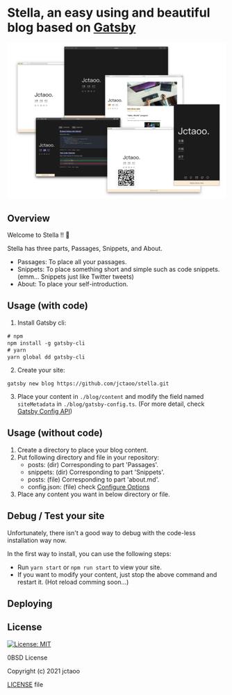 # Stella, an easy using and beautiful blog based on [Gatsby](https://github.com/gatsbyjs/gatsby)
![preview](./static/preview.png)

## Overview

Welcome to Stella !! 🎉

Stella has three parts, Passages, Snippets, and About.
- Passages: To place all your passages.
- Snippets: To place something short and simple such as code snippets. (emm... Snippets just like Twitter tweets)
- About: To place your self-introduction.

## Usage (with code)

1. Install Gatsby cli:
```shell
# npm
npm install -g gatsby-cli
# yarn
yarn global dd gatsby-cli
```
2. Create your site:
```shell
gatsby new blog https://github.com/jctaoo/stella.git
```
3. Place your content in `./blog/content` and modify the field named `siteMetadata` in `./blog/gatsby-config.ts`. (For more detail, check [Gatsby Config API](https://www.gatsbyjs.com/docs/reference/config-files/gatsby-config/))

## Usage (without code)

1. Create a directory to place your blog content.
2. Put following directory and file in your repository:
   - posts: (dir) Corresponding to part 'Passages'.
   - snippets: (dir) Corresponding to part 'Snippets'.
   - posts: (file) Corresponding to part 'about.md'.
   - config.json: (file) check [Configure Options](./Configure%20Options.md)
3. Place any content you want in below directory or file.

## Debug / Test your site

Unfortunately, there isn't a good way to debug with the code-less installation way now.

In the first way to install, you can use the following steps:
- Run `yarn start` or `npm run start` to view your site.
- If you want to modify your content, just stop the above command and restart it. (Hot reload comming soon...)

## Deploying

## License

[![License: MIT](https://img.shields.io/badge/License-0BSD-yellow.svg)](https://opensource.org/licenses/0BSD)

0BSD License

Copyright (c) 2021 jctaoo

[LICENSE](https://github.com/jctaoo/stella/blob/master/LICENSE) file
